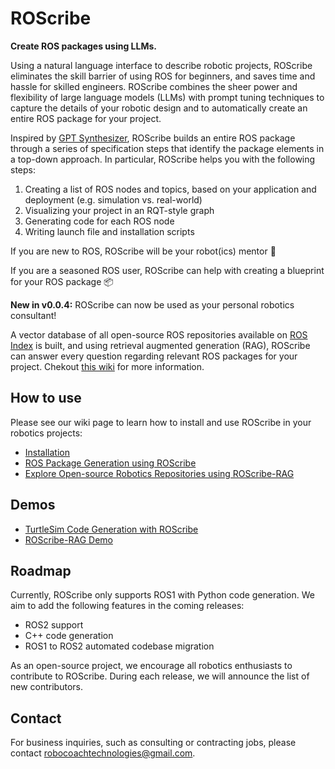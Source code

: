 # ROScribe

**Create ROS packages using LLMs.**

Using a natural language interface to describe robotic projects, ROScribe eliminates the skill barrier of using ROS for beginners, and saves time and hassle for skilled engineers. ROScribe combines the sheer power and flexibility of large language models (LLMs) with prompt tuning techniques to capture the details of your robotic design and to automatically create an entire ROS package for your project.

Inspired by [GPT Synthesizer](https://github.com/RoboCoachTechnologies/GPT-Synthesizer), ROScribe builds an entire ROS package through a series of specification steps that identify the package elements in a top-down approach. In particular, ROScribe helps you with the following steps:

1. Creating a list of ROS nodes and topics, based on your application and deployment (e.g. simulation vs. real-world)
2. Visualizing your project in an RQT-style graph
3. Generating code for each ROS node
4. Writing launch file and installation scripts

If you are new to ROS, ROScribe will be your robot(ics) mentor 🤖️

If you are a seasoned ROS user, ROScribe can help with creating a blueprint for your ROS package 📦️

**New in v0.0.4:**
ROScribe can now be used as your personal robotics consultant!

A vector database of all open-source ROS repositories available on [ROS Index](https://index.ros.org/) is built, and using retrieval augmented generation (RAG), ROScribe can answer every question regarding relevant ROS packages for your project. Chekout [this wiki](https://github.com/RoboCoachTechnologies/ROScribe/wiki/3.-Explore-ROS-Repositories-with-RAG) for more information.

## How to use

Please see our wiki page to learn how to install and use ROScribe in your robotics projects:
* [Installation](https://github.com/RoboCoachTechnologies/ROScribe/wiki/1.-Installation)
* [ROS Package Generation using ROScribe](https://github.com/RoboCoachTechnologies/ROScribe/wiki/2.-ROS-Package-Generation)
* [Explore Open-source Robotics Repositories using ROScribe-RAG](https://github.com/RoboCoachTechnologies/ROScribe/wiki/3.-Explore-ROS-Repositories-with-RAG)

## Demos

- [TurtleSim Code Generation with ROScribe](https://www.youtube.com/watch?v=H2QaeelkReU)
- [ROScribe-RAG Demo](https://www.youtube.com/watch?v=3b5FyZvlkxI&list=PLN8Hz7F2GjIkiYVForVuyvNs17sggQYOt&index=3)

## Roadmap

Currently, ROScribe only supports ROS1 with Python code generation. We aim to add the following features in the coming releases:
- ROS2 support
- C++ code generation
- ROS1 to ROS2 automated codebase migration

As an open-source project, we encourage all robotics enthusiasts to contribute to ROScribe. During each release, we will announce the list of new contributors.

## Contact

For business inquiries, such as consulting or contracting jobs, please contact robocoachtechnologies@gmail.com. 

